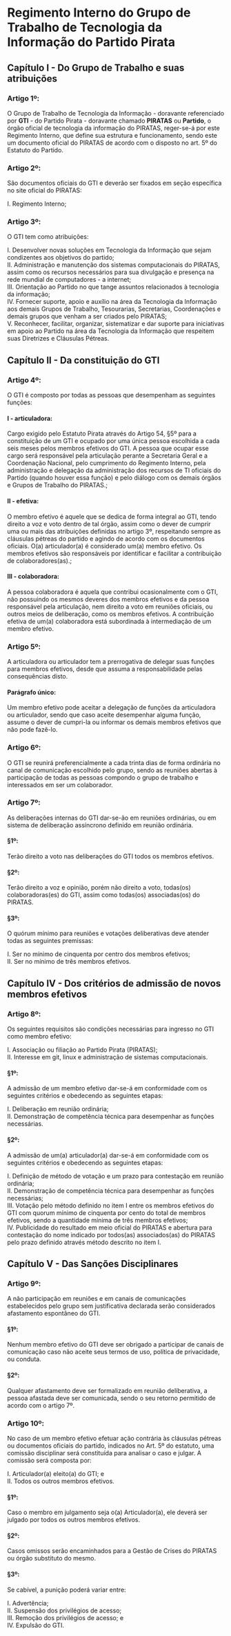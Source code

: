 Regimento Interno do Grupo de Trabalho de Tecnologia da Informação do Partido Pirata
==

Capítulo I - Do Grupo de Trabalho e suas atribuições
--

### Artigo 1º:

O Grupo de Trabalho de Tecnologia da Informação - doravante referenciado por **GTI** - do Partido Pirata - doravante chamado **PIRATAS** ou **Partido**, o órgão oficial de tecnologia da informação do PIRATAS, reger-se-á por este Regimento Interno, que define sua estrutura e funcionamento, sendo este um documento oficial do PIRATAS de acordo com o disposto no art. 5º do Estatuto do Partido.

### Artigo 2º:

São documentos oficiais do GTI e deverão ser fixados em seção específica no site oficial do PIRATAS:

I. Regimento Interno;  

### Artigo 3º:

O GTI tem como atribuições:

I. Desenvolver novas soluções em Tecnologia da Informação que sejam condizentes aos objetivos do partido;  
II. Administração e manutenção dos sistemas computacionais do PIRATAS, assim como os recursos necessários para sua divulgação e presença na rede mundial de computadores - a internet;  
III. Orientação ao Partido no que tange assuntos relacionados à tecnologia da informação;  
IV. Fornecer suporte, apoio e auxílio na área da Tecnologia da Informação aos demais Grupos de Trabalho, Tesourarias, Secretarias, Coordenações e demais grupos que venham a ser criados pelo PIRATAS;  
V. Reconhecer, facilitar, organizar, sistematizar e dar suporte para iniciativas em apoio ao Partido na área da Tecnologia da Informação que respeitem suas Diretrizes e Cláusulas Pétreas.  

Capítulo II - Da constituição do GTI
--

### Artigo 4º:

O GTI é composto por todas as pessoas que desempenham as seguintes funções:

#### I - articuladora:

Cargo exigido pelo Estatuto Pirata através do Artigo 54, §5º para a constituição de um GTI e ocupado por uma única pessoa escolhida a cada seis meses pelos membros efetivos do GTI. A pessoa que ocupar esse cargo será responsável pela articulação perante a Secretaria Geral e a Coordenação Nacional, pelo cumprimento do Regimento Interno, pela administração e delegação da administração dos recursos de TI oficiais do Partido (quando houver essa função) e pelo diálogo com os demais órgãos e Grupos de Trabalho do PIRATAS.;


#### II - efetiva:

O membro efetivo é aquele que se dedica de forma integral ao GTI, tendo direito a voz e voto dentro de tal órgão, assim como o dever de cumprir uma ou mais das atribuições definidas no artigo 3º, respeitando sempre as cláusulas pétreas do partido e agindo de acordo com os documentos oficiais. O(a) articulador(a) é considerado um(a) membro efetivo. Os membros efetivos são responsáveis por identificar e facilitar a contribuição de colaboradores(as).;

#### III - colaboradora:

A pessoa colaboradora é aquela que contribui ocasionalmente com o GTI, não possuindo os mesmos deveres dos membros efetivos e da pessoa responsável pela articulação, nem direito a voto em reuniões oficiais, ou outros meios de deliberação, como os membros efetivos. A contribuição efetiva de um(a) colaboradora está subordinada à intermediação de um membro efetivo.

### Artigo 5º:

A articuladora ou articulador tem a prerrogativa de delegar suas funções para membros efetivos, desde que assuma a responsabilidade pelas consequências disto.

#### Parágrafo único:

Um membro efetivo pode aceitar a delegação de funções da articuladora ou articulador, sendo que caso aceite desempenhar alguma função, assume o dever de cumpri-la ou informar os demais membros efetivos que não pode fazê-lo.

### Artigo 6º:

O GTI se reunirá preferencialmente a cada trinta dias de forma ordinária no canal de comunicação escolhido pelo grupo, sendo as reuniões abertas à participação de todas as pessoas compondo o grupo de trabalho e interessados em ser um colaborador.

### Artigo 7º:

As deliberações internas do GTI dar-se-ão em reuniões ordinárias, ou em sistema de deliberação assíncrono definido em reunião ordinária.

#### §1º:

Terão direito a voto nas deliberações do GTI todos os membros efetivos.

#### §2º:

Terão direito a voz e opinião, porém não direito a voto, todas(os) colaboradoras(es) do GTI, assim como todas(os) associadas(os) do PIRATAS.

#### §3º:

O quórum mínimo para reuniões e votações deliberativas deve atender todas as seguintes premissas:

I. Ser no mínimo de cinquenta por centro dos membros efetivos;  
II. Ser no mínimo de três membros efetivos.  

Capítulo IV - Dos critérios de admissão de novos membros efetivos
--

### Artigo 8º:

Os seguintes requisitos são condições necessárias para ingresso no GTI como membro efetivo:

I. Associação ou filiação ao Partido Pirata (PIRATAS);  
II. Interesse em git, linux e administração de sistemas computacionais.  

#### §1º:

A admissão de um membro efetivo dar-se-á em conformidade com os seguintes critérios e obedecendo as seguintes etapas:

I. Deliberação em reunião ordinária;  
II. Demonstração de competência técnica para desempenhar as funções necessárias.  

#### §2º:

A admissão de um(a) articulador(a) dar-se-á em conformidade com os seguintes critérios e obedecendo as seguintes etapas:

I. Definição de método de votação e um prazo para contestação em reunião ordinária;  
II. Demonstração de competência técnica para desempenhar as funções necessárias;  
III. Votação pelo método definido no item I entre os membros efetivos do GTI com quorum mínimo de cinquenta por cento do total de membros efetivos, sendo a quantidade mínima de três membros efetivos;  
IV. Publicidade do resultado em meio oficial do PIRATAS e abertura para contestação do nome indicado por todos(as) associados(as) do PIRATAS pelo prazo definido através método descrito no item I.  

Capítulo V - Das Sanções Disciplinares
--

### Artigo 9º:

A não participação em reuniões e em canais de comunicações estabelecidos pelo grupo sem justificativa declarada serão considerados afastamento espontâneo do GTI.

#### §1º:

Nenhum membro efetivo do GTI deve ser obrigado a participar de canais de comunicação caso não aceite seus termos de uso, política de privacidade, ou conduta.

#### §2º:

Qualquer afastamento deve ser formalizado em reunião deliberativa, a pessoa afastada deve ser comunicada, sendo o seu retorno permitido de acordo com o artigo 7º.

### Artigo 10º:

No caso de um membro efetivo efetuar ação contrária às cláusulas pétreas ou documentos oficiais do partido, indicados no Art. 5º do estatuto, uma comissão disciplinar será constituída para analisar o caso e julgar. A comissão será composta por:

I. Articulador(a) eleito(a) do GTI; e  
II. Todos os outros membros efetivos.  

#### §1º:

Caso o membro em julgamento seja o(a) Articulador(a), ele deverá ser julgado por todos os outros membros efetivos.

#### §2º:

Casos omissos serão encaminhados para a Gestão de Crises do PIRATAS ou órgão substituto do mesmo.

#### §3º:

Se cabível, a punição poderá variar entre:

I. Advertência;  
II. Suspensão dos privilégios de acesso;  
III. Remoção dos privilégios de acesso; e  
IV. Expulsão do GTI.  
